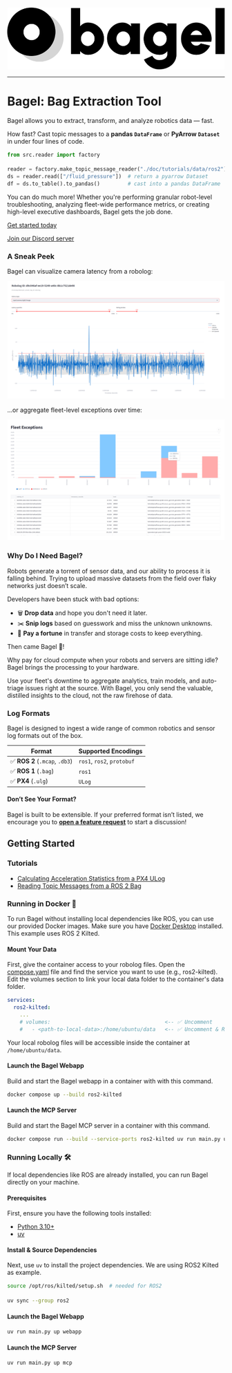 <p align="center">
  <img src="./doc/assets/logo.svg">
</p>

---

# Bagel: Bag Extraction Tool

Bagel allows you to extract, transform, and analyze robotics data — fast.

How fast? Cast topic messages to a **pandas `DataFrame`** or **PyArrow `Dataset`** in under four lines of code.

```py
from src.reader import factory

reader = factory.make_topic_message_reader("./doc/tutorials/data/ros2")
ds = reader.read(["/fluid_pressure"])  # return a pyarrow Dataset
df = ds.to_table().to_pandas()         # cast into a pandas DataFrame
```

You can do much more! Whether you're performing granular robot-level troubleshooting, analyzing fleet-wide performance metrics, or creating high-level executive dashboards, Bagel gets the job done.

[Get started today](#getting-started)

[Join our Discord server](https://discord.gg/KVKEmq3A)

### A Sneak Peek

Bagel can visualize camera latency from a robolog:

<p align="center">
  <img src="./doc/assets/latency.png">
</p>

...or aggregate fleet-level exceptions over time:

<p align="center">
  <img src="./doc/assets/fleet_exceptions.png">
</p>

### Why Do I Need Bagel?

Robots generate a torrent of sensor data, and our ability to process it is falling behind. Trying to upload massive datasets from the field over flaky networks just doesn’t scale.

Developers have been stuck with bad options:

- 🗑️ **Drop data** and hope you don't need it later.
- ✂️ **Snip logs** based on guesswork and miss the unknown unknowns.
- 💸 **Pay a fortune** in transfer and storage costs to keep everything.

Then came Bagel :bagel:!

Why pay for cloud compute when your robots and servers are sitting idle? Bagel brings the processing to your hardware.

Use your fleet's downtime to aggregate analytics, train models, and auto-triage issues right at the source. With Bagel, you only send the valuable, distilled insights to the cloud, not the raw firehose of data.

### Log Formats

Bagel is designed to ingest a wide range of common robotics and sensor log formats out of the box.

| Format                         | Supported Encodings        |
| ------------------------------ | -------------------------- |
| ✅ **ROS 2** (`.mcap`, `.db3`) | `ros1`, `ros2`, `protobuf` |
| ✅ **ROS 1** (`.bag`)          | `ros1`                     |
| ✅ **PX4** (`.ulg`)            | `ULog`                     |

#### Don’t See Your Format?

Bagel is built to be extensible. If your preferred format isn’t listed, we encourage you to **[open a feature request](https://github.com/shouhengyi/bagel/issues)** to start a discussion!

## Getting Started

### Tutorials

- [Calculating Acceleration Statistics from a PX4 ULog](./doc/tutorials/pipelines/0_basics.ipynb)
- [Reading Topic Messages from a ROS 2 Bag](./doc/tutorials/readers/1_read_by_topic.ipynb)

### Running in Docker 🐳

To run Bagel without installing local dependencies like ROS, you can use our provided Docker images. Make sure you have [Docker Desktop](https://docs.docker.com/desktop/) installed. This example uses ROS 2 Kilted.

#### Mount Your Data

First, give the container access to your robolog files. Open the [compose.yaml](./compose.yaml) file and find the service you want to use (e.g., ros2-kilted). Edit the volumes section to link your local data folder to the container's data folder.

```yaml
services:
  ros2-kilted:
    ...
    # volumes:                                     <-- ✅ Uncomment
    #   - <path-to-local-data>:/home/ubuntu/data   <-- ✅ Uncomment & Replace
```

Your local robolog files will be accessible inside the container at `/home/ubuntu/data`.

#### Launch the Bagel Webapp

Build and start the Bagel webapp in a container with with this command.

```sh
docker compose up --build ros2-kilted
```

#### Launch the MCP Server

Build and start the Bagel MCP server in a container with this command.

```sh
docker compose run --build --service-ports ros2-kilted uv run main.py up mcp
```

### Running Locally 🛠️

If local dependencies like ROS are already installed, you can run Bagel directly on your machine.

#### Prerequisites

First, ensure you have the following tools installed:

- [Python 3.10+](https://www.python.org/downloads/)
- [uv](https://docs.astral.sh/uv/getting-started/installation/)

#### Install & Source Dependencies

Next, use `uv` to install the project dependencies. We are using ROS2 Kilted as example.

```sh
source /opt/ros/kilted/setup.sh  # needed for ROS2

uv sync --group ros2
```

#### Launch the Bagel Webapp

```sh
uv run main.py up webapp
```

#### Launch the MCP Server

```sh
uv run main.py up mcp
```
